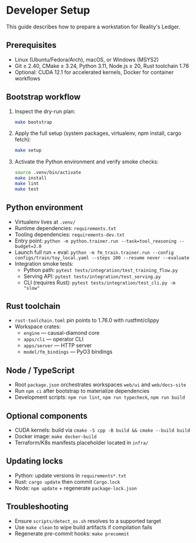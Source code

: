 # Developer Setup

This guide describes how to prepare a workstation for Reality's Ledger.

## Prerequisites

- Linux (Ubuntu/Fedora/Arch), macOS, or Windows (MSYS2)
- Git ≥ 2.40, CMake ≥ 3.24, Python 3.11, Node.js ≥ 20, Rust toolchain 1.76
- Optional: CUDA 12.1 for accelerated kernels, Docker for container workflows

## Bootstrap workflow

1. Inspect the dry-run plan:

   ```bash
   make bootstrap
   ```

2. Apply the full setup (system packages, virtualenv, npm install, cargo fetch):

   ```bash
   make setup
   ```

3. Activate the Python environment and verify smoke checks:

   ```bash
   source .venv/bin/activate
   make install
   make lint
   make test
   ```

## Python environment

- Virtualenv lives at `.venv/`
- Runtime dependencies: `requirements.txt`
- Tooling dependencies: `requirements-dev.txt`
- Entry point: `python -m python.trainer.run --task=tool_reasoning --budget=2.0`
- Launch full run + eval: `python -m fm_train.trainer.run --config configs/train/toy_local.yaml --steps 100 --resume never --evaluate`
- Integration smoke tests:
  - Python path: `pytest tests/integration/test_training_flow.py`
  - Serving API: `pytest tests/integration/test_serving.py`
  - CLI (requires Rust): `pytest tests/integration/test_cli.py -m "slow"`

## Rust toolchain

- `rust-toolchain.toml` pin points to 1.76.0 with rustfmt/clippy
- Workspace crates:
  - `engine` — causal-diamond core
  - `apps/cli` — operator CLI
  - `apps/server` — HTTP server
  - `model/fm_bindings` — PyO3 bindings

## Node / TypeScript

- Root `package.json` orchestrates workspaces `web/ui` and `web/docs-site`
- Run `npm ci` after bootstrap to materialize dependencies
- Development scripts: `npm run lint`, `npm run typecheck`, `npm run build`

## Optional components

- CUDA kernels: build via `cmake -S cpp -B build && cmake --build build`
- Docker image: `make docker-build`
- Terraform/K8s manifests placeholder located in `infra/`

## Updating locks

- Python: update versions in `requirements*.txt`
- Rust: `cargo update` then commit `Cargo.lock`
- Node: `npm update` + regenerate `package-lock.json`

## Troubleshooting

- Ensure `scripts/detect_os.sh` resolves to a supported target
- Use `make clean` to wipe build artifacts if compilation fails
- Regenerate pre-commit hooks: `make precommit`
